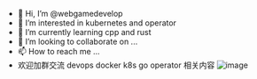 - 👋 Hi, I’m @webgamedevelop
- 👀 I’m interested in kubernetes and operator
- 🌱 I’m currently learning cpp and rust
- 💞️ I’m looking to collaborate on ...
- 📫 How to reach me ...
- 欢迎加群交流 devops docker k8s go operator 相关内容
![image](https://github.com/webgamedevelop/webgamedevelop/assets/151351979/71a8bb0f-2c5a-492b-a7a6-6ac573f4835c)


<!---
webgamedevelop/webgamedevelop is a ✨ special ✨ repository because its `README.md` (this file) appears on your GitHub profile.
You can click the Preview link to take a look at your changes.
--->

